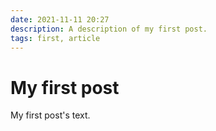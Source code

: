 ```yaml
---
date: 2021-11-11 20:27
description: A description of my first post.
tags: first, article
---
```

# My first post

My first post's text.